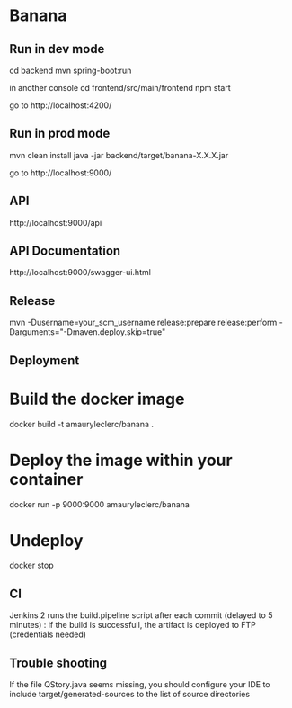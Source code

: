 # Banana

## Run in dev mode
cd backend
mvn spring-boot:run

in another console
cd frontend/src/main/frontend
npm start

go to http://localhost:4200/

## Run in prod mode
mvn clean install
java -jar backend/target/banana-X.X.X.jar

go to http://localhost:9000/

## API
http://localhost:9000/api

## API Documentation
http://localhost:9000/swagger-ui.html

## Release
mvn -Dusername=your_scm_username release:prepare release:perform -Darguments="-Dmaven.deploy.skip=true"

## Deployment

# Build the docker image
docker build -t amauryleclerc/banana .

# Deploy the image within your container
docker run -p 9000:9000 amauryleclerc/banana

# Undeploy
docker stop <ID>

## CI
Jenkins 2 runs the build.pipeline script after each commit (delayed to 5 minutes) : if the build is successfull, the artifact is deployed to FTP (credentials needed) 

## Trouble shooting
If the file QStory.java seems missing, you should configure your IDE to include target/generated-sources to the list of source directories
